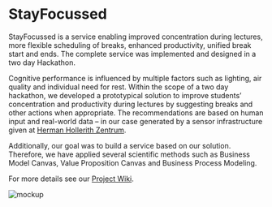 # StayFocussed

StayFocussed is a service enabling improved concentration during lectures, more flexible scheduling of breaks, enhanced productivity, unified break start and ends. The complete service was implemented and designed in a two day Hackathon.

Cognitive performance is influenced by multiple factors such as lighting, air quality and individual need for rest. Within the scope of a two day hackathon, we developed a prototypical solution to improve students’ concentration and productivity during lectures by suggesting breaks and other actions when appropriate. The recommendations are based on human input and real-world data – in our case generated by a sensor infrastructure given at [Herman Hollerith Zentrum](http://www.hhz.de/).

Additionally, our goal was to build a service based on our solution. Therefore, we have applied several scientific methods such as Business Model Canvas, Value Proposition Canvas and Business Process Modeling.

For more details see our [Project Wiki](https://github.com/jules185/IoT_Hackathon/wiki).

![mockup](https://user-images.githubusercontent.com/8709386/27508028-3f221dda-58dd-11e7-8648-593f592cf18c.PNG)
